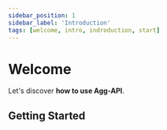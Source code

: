 ```yaml
---
sidebar_position: 1
sidebar_label: 'Introduction'
tags: [welcome, intro, indroduction, start]
---
```


# Welcome

Let's discover **how to use Agg-API**.

## Getting Started

